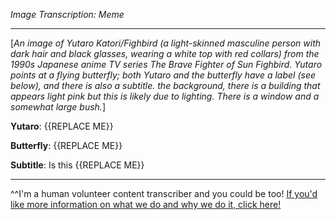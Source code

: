 *Image Transcription: Meme*

---

[*An image of Yutaro Katori/Fighbird (a light-skinned masculine person with dark hair and black glasses, wearing a white top with red collars) from the 1990s Japanese anime TV series The Brave Fighter of Sun Fighbird. Yutaro points at a flying butterfly; both Yutaro and the butterfly have a label (see below), and there is also a subtitle. the background, there is a building that appears light pink but this is likely due to lighting. There is a window and a somewhat large bush.*]

**Yutaro**: {{REPLACE ME}}

**Butterfly**: {{REPLACE ME}}

**Subtitle**: Is this {{REPLACE ME}}

---

^^I'm&#32;a&#32;human&#32;volunteer&#32;content&#32;transcriber&#32;and&#32;you&#32;could&#32;be&#32;too!&#32;[If&#32;you'd&#32;like&#32;more&#32;information&#32;on&#32;what&#32;we&#32;do&#32;and&#32;why&#32;we&#32;do&#32;it,&#32;click&#32;here!](https://www.reddit.com/r/TranscribersOfReddit/wiki/index)
